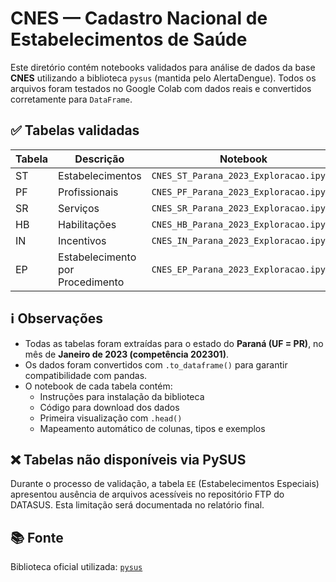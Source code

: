 
# CNES — Cadastro Nacional de Estabelecimentos de Saúde

Este diretório contém notebooks validados para análise de dados da base **CNES** utilizando a biblioteca `pysus` (mantida pelo AlertaDengue). Todos os arquivos foram testados no Google Colab com dados reais e convertidos corretamente para `DataFrame`.

## ✅ Tabelas validadas

| Tabela | Descrição                                  | Notebook                          |
|--------|--------------------------------------------|-----------------------------------|
| ST     | Estabelecimentos                           | `CNES_ST_Parana_2023_Exploracao.ipynb` |
| PF     | Profissionais                               | `CNES_PF_Parana_2023_Exploracao.ipynb` |
| SR     | Serviços                                    | `CNES_SR_Parana_2023_Exploracao.ipynb` |
| HB     | Habilitações                                | `CNES_HB_Parana_2023_Exploracao.ipynb` |
| IN     | Incentivos                                  | `CNES_IN_Parana_2023_Exploracao.ipynb` |
| EP     | Estabelecimento por Procedimento            | `CNES_EP_Parana_2023_Exploracao.ipynb` |

## ℹ️ Observações

- Todas as tabelas foram extraídas para o estado do **Paraná (UF = PR)**, no mês de **Janeiro de 2023 (competência 202301)**.
- Os dados foram convertidos com `.to_dataframe()` para garantir compatibilidade com pandas.
- O notebook de cada tabela contém:
  - Instruções para instalação da biblioteca
  - Código para download dos dados
  - Primeira visualização com `.head()`
  - Mapeamento automático de colunas, tipos e exemplos

## ❌ Tabelas não disponíveis via PySUS

Durante o processo de validação, a tabela `EE` (Estabelecimentos Especiais) apresentou ausência de arquivos acessíveis no repositório FTP do DATASUS. Esta limitação será documentada no relatório final.

## 📚 Fonte

Biblioteca oficial utilizada: [`pysus`](https://github.com/AlertaDengue/PySUS)

